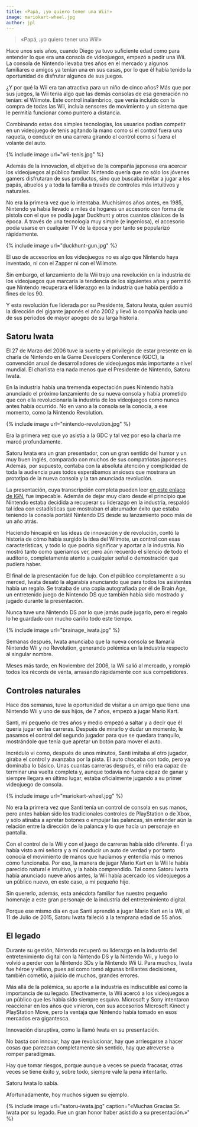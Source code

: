 ```yaml
---
title: «Papá, ¡yo quiero tener una Wii!»
image: mariokart-wheel.jpg
author: jpl
---
```


> «Papá, ¡yo quiero tener una Wii!»

Hace unos seis años, cuando Diego ya tuvo suficiente edad como para entender lo que era una consola de videojuegos, empezó a pedir una Wii. La consola de Nintendo llevaba tres años en el mercado y algunos familiares o amigos ya tenían una en sus casas, por lo que él había tenido la oportunidad de disfrutar algunos de sus juegos.

¿Y por qué la Wii era tan atractiva para un niño de cinco años? Más que por sus juegos, la Wii tenía algo que las demás consolas de esa generación no tenían: el Wiimote. Este control inalámbrico, que venía incluido con la compra de todas las Wii, incluía sensores de movimiento y un sistema que le permitía funcionar como puntero a distancia.

Combinando estas dos simples tecnologías, los usuarios podían competir en un videojuego de tenis agitando la mano como si el control fuera una raqueta, o conducir en una carrera girando el control como si fuera el volante del auto.

{% include image url="wii-tenis.jpg" %}

Además de la innovación, el objetivo de la compañía japonesa era acercar los videojuegos al público familiar. Nintendo quería que no sólo los jóvenes gamers disfrutaran de sus productos, sino que buscaba invitar a jugar a los papás, abuelos y a toda la familia a través de controles más intuitivos y naturales.

No era la primera vez que lo intentaba. Muchísimos años antes, en 1985, Nintendo ya había llevado a miles de hogares un accesorio con forma de pistola con el que se podía jugar Duckhunt y otros cuantos clásicos de la época. A través de una tecnología muy simple (e ingeniosa), el accesorio podía usarse en cualquier TV de la época y por tanto se popularizó rápidamente.

{% include image url="duckhunt-gun.jpg" %}

El uso de accesorios en los videojuegos no es algo que Nintendo haya inventado, ni con el Zapper ni con el Wiimote.

Sin embargo, el lanzamiento de la Wii trajo una revolución en la industria de los videojuegos que marcaría la tendencia de los siguientes años y permitió que Nintendo recuperara el liderazgo en la industria que había perdido a fines de los 90.

Y esta revolución fue liderada por su Presidente, Satoru Iwata, quien asumió la dirección del gigante japonés el año 2002 y llevó la compañía hacia uno de sus períodos de mayor apogeo de su larga historia.

## Satoru Iwata

El 27 de Marzo del 2006 tuve la suerte y el privilegio de estar presente en la charla de Nintendo en la Game Developers Conference (GDC), la convención anual de desarrolladores de videojuegos más importante a nivel mundial. El charlista era nada menos que el Presidente de Nintendo, Satoru Iwata.

En la industria había una tremenda expectación pues Nintendo había anunciado el próximo lanzamiento de su nueva consola y había prometido que con ella revolucionaría la industria de los videojuegos como nunca antes había ocurrido. No en vano a la consola se la conocía, a ese momento, como la Nintendo Revolution.

{% include image url="nintendo-revolution.jpg" %}

Era la primera vez que yo asistía a la GDC y tal vez por eso la charla me marcó profundamente.

Satoru Iwata era un gran presentador, con un gran sentido del humor y un muy buen inglés, comparado con muchos de sus compatriotas japoneses. Además, por supuesto, contaba con la absoluta atención y complicidad de toda la audiencia pues todos esperábamos ansiosos que mostrara un prototipo de la nueva consola y la tan anunciada revolución.

La presentación, cuya transcripción completa pueden leer [en este enlace de IGN](http://www.ign.com/articles/2006/03/27/gdc-06-iwata-keynote-transcript), fue impecable. Además de dejar muy claro desde el principio que Nintendo estaba decidida a recuperar su liderazgo en la industria, respaldó tal idea con estadísticas que mostraban el abrumador éxito que estaba teniendo la consola portátil Nintendo DS desde su lanzamiento poco más de un año atrás.

Haciendo hincapié en las ideas de innovación y de revolución, contó la historia de cómo había surgido la idea del Wiimote, un control con esas características, y todo lo que podría significar y aportar a la industria. No mostró tanto como queríamos ver, pero aún recuerdo el silencio de todo el auditorio, completamente atento a cualquier señal o demostración que pudiera haber.

El final de la presentación fue de lujo. Con el público completamente a su merced, Iwata desató la algarabía anunciando que para todos los asistentes había un regalo. Se trataba de una copia autografiada por él de Brain Age, un entretenido juego de Nintendo DS que también había sido mostrado y jugado durante la presentación.

Nunca tuve una Nintendo DS por lo que jamás pude jugarlo, pero el regalo lo he guardado con mucho cariño todo este tiempo.

{% include image url="brainage_iwata.jpg" %}

Semanas después, Iwata anunciaba que la nueva consola se llamaría Nintendo Wii y no Revolution, generando polémica en la industria respecto al singular nombre.

Meses más tarde, en Noviembre del 2006, la Wii salió al mercado, y rompió todos los récords de venta, arrasando rápidamente con sus competidores.

## Controles naturales

Hace dos semanas, tuve la oportunidad de visitar a un amigo que tiene una Nintendo Wii y uno de sus hijos, de 7 años, empezó a jugar Mario Kart.

Santi, mi pequeño de tres años y medio empezó a saltar y a decir que él quería jugar en las carreras. Después de mirarlo y dudar un momento, le pasamos el control del segundo jugador para que se quedara tranquilo, mostrándole que tenía que apretar un botón para mover el auto.

Incrédulo vi como, después de unos minutos, Santi imitaba al otro jugador, giraba el control y avanzaba por la pista. El auto chocaba con todo, pero ya dominaba lo básico. Unas cuantas carreras después, el niño era capaz de terminar una vuelta completa y, aunque todavía no fuera capaz de ganar y siempre llegara en último lugar, estaba oficialmente jugando a su primer videojuego de consola.

{% include image url="mariokart-wheel.jpg" %}

No era la primera vez que Santi tenía un control de consola en sus manos, pero antes habían sido los tradicionales controles de PlayStation o de Xbox, y sólo atinaba a apretar botones o empujar las palancas, sin entender aún la relación entre la dirección de la palanca y lo que hacía un personaje en pantalla.

Con el control de la Wii y con el juego de carreras había sido diferente. Él ya había visto a mi señora y a mí conducir un auto de verdad y por tanto conocía el movimiento de manos que hacíamos y entendía más o menos cómo funcionaba. Por eso, la manera de jugar Mario Kart en la Wii le había parecido natural e intuitiva, y la había comprendido. Tal como Satoru Iwata había anunciado nueve años antes, la Wii había acercado los videojuegos a un público nuevo, en este caso, a mi pequeño hijo.

Sin quererlo, además, esta anécdota familiar fue nuestro pequeño homenaje a este gran personaje de la industria del entretenimiento digital.

Porque ese mismo día en que Santi aprendió a jugar Mario Kart en la Wii, el 11 de Julio de 2015, Satoru Iwata falleció a la temprana edad de 55 años.

## El legado

Durante su gestión, Nintendo recuperó su liderazgo en la industria del entretenimiento digital con la Nintendo DS y la Nintendo Wii, y luego lo volvió a perder con la Nintendo 3Ds y la Nintendo Wii U. Para muchos, Iwata fue héroe y villano, pues así como tomó algunas brillantes decisiones, también cometió, a juicio de muchos, grandes errores.

Más allá de la polémica, su aporte a la industria es indiscutible así como la importancia de su legado. Efectivamente, la Wii acercó a los videojuegos a un público que les había sido siempre esquivo. Microsoft y Sony intentaron reaccionar en los años que vinieron, con sus accesorios Microsoft Kinect y PlayStation Move, pero la ventaja que Nintendo había tomado en esos mercados era gigantesca.

Innovación disruptiva, como la llamó Iwata en su presentación.

No basta con innovar, hay que revolucionar, hay que arriesgarse a hacer cosas que parezcan completamente sin sentido, hay que atreverse a romper paradigmas.

Hay que tomar riesgos, porque aunque a veces se pueda fracasar, otras veces se tiene éxito y, sobre todo, siempre vale la pena intentarlo.

Satoru Iwata lo sabía.

Afortunadamente, hoy muchos siguen su ejemplo.

{% include image url="satoru-iwata.jpg" caption="«Muchas Gracias Sr. Iwata por su legado. Fue un gran honor haber asistido a su presentación.»" %}

